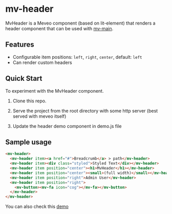 # mv-header

 MvHeader is a Meveo component (based on lit-element) that renders a header component that can be used with [mv-main](https://github.com/meveo-front/mv-main).

## Features
* Configurable item positions: `left`, `right`, `center`, default: `left`
* Can render custom headers

## Quick Start

To experiment with the MvHeader component.   

1. Clone this repo.

2. Serve the project from the root directory with some http server (best served with meveo itself) 

3. Update the header demo component in demo.js file

## Sample usage
```html
<mv-header>
  <mv-header item><a href="#">Breadcrumb</a> > path</mv-header>
  <mv-header item><div class="styled">Styled Text</div></mv-header>
  <mv-header item position="center"><h1>MvHeader</h1></mv-header>
  <mv-header item position="center"><small>(full width)</small></mv-header>
  <mv-header item position="right">Admin User</mv-header>
  <mv-header item position="right">
    <mv-button><mv-fa icon="cog"></mv-fa></mv-button>
  </mv-header>
</mv-header>
```

You can also check this [demo](https://header.meveo.org/)
